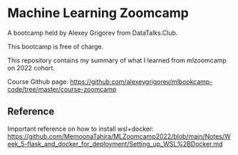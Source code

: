 # Machine Learning Zoomcamp
A bootcamp held by Alexey Grigorev from DataTalks.Club. 

This bootcamp is free of charge.

This repository contains my summary of what I learned from mlzoomcamp on 2022 cohort.

Course Github page: https://github.com/alexeygrigorev/mlbookcamp-code/tree/master/course-zoomcamp

## Reference
Important reference on how to install wsl+docker: https://github.com/MemoonaTahira/MLZoomcamp2022/blob/main/Notes/Week_5-flask_and_docker_for_deployment/Setting_up_WSL%2BDocker.md
